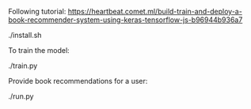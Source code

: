 Following tutorial: https://heartbeat.comet.ml/build-train-and-deploy-a-book-recommender-system-using-keras-tensorflow-js-b96944b936a7

./install.sh

To train the model:

./train.py

Provide book recommendations for a user:

./run.py